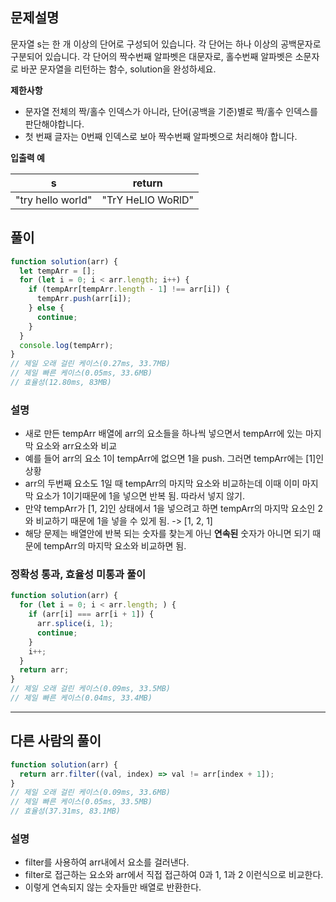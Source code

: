 ## 문제설명

문자열 s는 한 개 이상의 단어로 구성되어 있습니다. 각 단어는 하나 이상의 공백문자로 구분되어 있습니다. 각 단어의 짝수번째 알파벳은 대문자로, 홀수번째 알파벳은 소문자로 바꾼 문자열을 리턴하는 함수, solution을 완성하세요.

**제한사항**

- 문자열 전체의 짝/홀수 인덱스가 아니라, 단어(공백을 기준)별로 짝/홀수 인덱스를 판단해야합니다.
- 첫 번째 글자는 0번째 인덱스로 보아 짝수번째 알파벳으로 처리해야 합니다.

**입출력 예**

| s                 | return            |
| ----------------- | ----------------- |
| "try hello world" | "TrY HeLlO WoRlD" |

## 풀이

```js
function solution(arr) {
  let tempArr = [];
  for (let i = 0; i < arr.length; i++) {
    if (tempArr[tempArr.length - 1] !== arr[i]) {
      tempArr.push(arr[i]);
    } else {
      continue;
    }
  }
  console.log(tempArr);
}
// 제일 오래 걸린 케이스(0.27ms, 33.7MB)
// 제일 빠른 케이스(0.05ms, 33.6MB)
// 효율성(12.80ms, 83MB)
```

### 설명

- 새로 만든 tempArr 배열에 arr의 요소들을 하나씩 넣으면서 tempArr에 있는 마지막 요소와 arr요소와 비교
- 예를 들어 arr의 요소 1이 tempArr에 없으면 1을 push. 그러면 tempArr에는 \[1\]인 상황
- arr의 두번째 요소도 1일 때 tempArr의 마지막 요소와 비교하는데 이때 이미 마지막 요소가 1이기때문에 1을 넣으면 반복 됨. 따라서 넣지 않기.
- 만약 tempArr가 [1, 2]인 상태에서 1을 넣으려고 하면 tempArr의 마지막 요소인 2와 비교하기 때문에 1을 넣을 수 있게 됨. -> [1, 2, 1]
- 해당 문제는 배열안에 반복 되는 숫자를 찾는게 아닌 **연속된** 숫자가 아니면 되기 때문에 tempArr의 마지막 요소와 비교하면 됨.

### 정확성 통과, 효율성 미통과 풀이

```js
function solution(arr) {
  for (let i = 0; i < arr.length; ) {
    if (arr[i] === arr[i + 1]) {
      arr.splice(i, 1);
      continue;
    }
    i++;
  }
  return arr;
}
// 제일 오래 걸린 케이스(0.09ms, 33.5MB)
// 제일 빠른 케이스(0.04ms, 33.4MB)
```

---

## 다른 사람의 풀이

```js
function solution(arr) {
  return arr.filter((val, index) => val != arr[index + 1]);
}
// 제일 오래 걸린 케이스(0.09ms, 33.6MB)
// 제일 빠른 케이스(0.05ms, 33.5MB)
// 효율성(37.31ms, 83.1MB)
```

### 설명

- filter를 사용하여 arr내에서 요소를 걸러낸다.
- filter로 접근하는 요소와 arr에서 직접 접근하여 0과 1, 1과 2 이런식으로 비교한다.
- 이렇게 연속되지 않는 숫자들만 배열로 반환한다.
